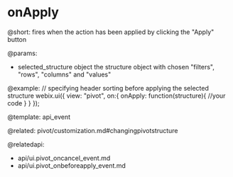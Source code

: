 onApply
=============

@short:
	fires when the action has been applied by clicking the "Apply" button 

@params:
- selected_structure			object			the structure object with chosen "filters", "rows", "columns" and "values"

@example:
// specifying header sorting before applying the selected structure
webix.ui({
    view: "pivot",
    on:{
        onApply: function(structure){
            //your code
        }
    }
});

@template:	api_event

@related:
pivot/customization.md#changingpivotstructure


@relatedapi:
- api/ui.pivot_oncancel_event.md
- api/ui.pivot_onbeforeapply_event.md
